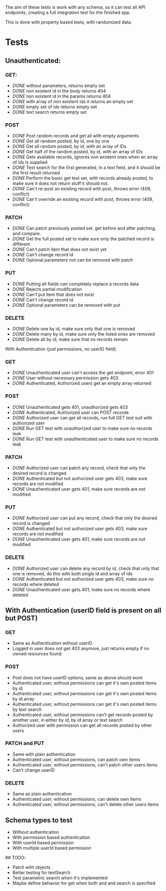 The aim of these tests is work with any schema, so it can test all API endpoints, creating a full integration test for the finished app.

This is done with property based tests, with randomized data.

# Tests

## Unauthenticated:

### GET:
- *DONE* without parameters, returns empty set
- *DONE* non existent id in the body returns 404
- *DONE* non existent id in the params returns 404
- *DONE* with array of non existent ids it returns an empty set
- *DONE* empty set of ids returns empty set
- *DONE* text search returns empty set
<!-- - invalid regex returns validation error, if regex -->

### POST
- *DONE* Post random records and get all with empty arguments
- *DONE* Get all random posted, by id, one by one
- *DONE* Get all random posted, by id, with an array of IDs
- *DONE* Get half of the random posted, by id, with an array of IDs
- *DONE* Gets available records, ignores non existent ones when an array of ids is supplied
- *DONE* Text search for the first generated, in a text field, and it should be the first result returned
- *DONE* Perform the basic get test set, with records already posted, to make sure it does not return stuff it should not.
- *DONE* Can't re-post an existing record with post, throws error (409, conflict)
- *DONE* Can't override an existing record with post, throws error (409, conflict)

### PATCH
- *DONE* Can patch previously posted set. get before and after patching, and compare.
- *DONE* Get the full posted set to make sure only the patched record is different
- *DONE* Can't patch item that does not exist yet
- *DONE* Can't change record id
- *DONE* Optional parameters not can be removed with patch

### PUT
- *DONE* Putting all fields can completely replace a records data
- *DONE* Rejects partial modification
- *DONE* Can't put item that does not exist
- *DONE* Can't change record id
- *DONE* Optional parameters can be removed with put

### DELETE
- *DONE* Delete one by id, make sure only that one is removed
- *DONE* Delete many by id, make sure only the listed ones are removed
- *DONE* Delete all by id, make sure that no records remain


With Authentication (just permissions, no userID field)

### GET
- *DONE* Unauthenticated user can't access the get endpoint, error 401
- *DONE* User without necessary permission gets 403
- *DONE* Authenticated, Authorized users get an empty array returned

### POST
- *DONE* Unauthenticated gets 401, unauthorized gets 403
- *DONE* Authenticated, Authorized user can POST records
- *DONE* Authorized user can get all records, run full GET test suit with authorized user
- *DONE* Run GET test with unauthorized user to make sure no records leak
- *DONE* Run GET test with unauthenticated user to make sure no records leak

### PATCH
- *DONE* Authorized user can patch any record, check that only the desired record is changed
- *DONE* Authenticated but not authorized user gets 403, make sure records are not modified
- *DONE* Unauthenticated user gets 401, make sure records are not modified

### PUT
- *DONE* Authorized user can put any record, check that only the desired record is changed
- *DONE* Authenticated but not authorized user gets 403, make sure records are not modified
- *DONE* Unauthenticated user gets 401, make sure records are not modified

### DELETE
- *DONE* Authorized user can delete any record by id, check that only that one is removed, do this with both single id and array of ids
- *DONE* Authenticated but not authorized user gets 403, make sure no records where deleted
- *DONE* Unauthenticated user gets 401, make sure no records where deleted

## With Authentication (userID field is present on all but POST)

### GET
- Same as Authentication without userID
- Logged in user does not get 403 anymore, just returns empty if no owned resources found.

### POST
- Post does not have userID options, same as above should work
- Authenticated user, without permissions can get it's own posted items by id
- Authenticated user, without permissions can get it's own posted items by id array
- Authenticated user, without permissions can get it's own posted items by text search
- Authenticated user, without permissions can't get records posted by another user, in either by id, by id array or text search
- Authorized user with permission can get all records posted by other users


### PATCH and PUT
 - Same with plain authentication
 - Authenticated user, without permissions, can patch own items
 - Authenticated user, without permissions, can't patch other users items
 - Can't change userID

### DELETE
 - Same as plain authentication
 - Authenticated user, without permissions, can delete own items
 - Authenticated user, without permissions, can't delete other users items



## Schema types to test
 - Without authentication
 - With permission based authentication
 - With userId based permission
 - With multiple userId based permission

## TODO:
 - Patch with objects
 - Better testing for textSearch
 - Test parametric search when it's implemented
 - Maybe define behavior for get when both and and search is specified
